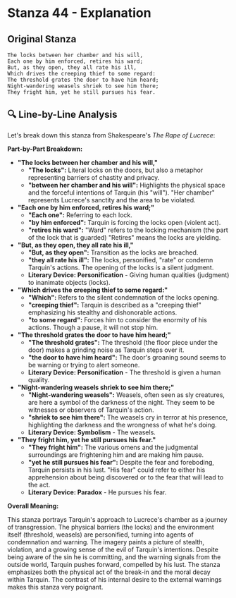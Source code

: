 # Stanza 44 - Explanation

## Original Stanza
```
The locks between her chamber and his will,
Each one by him enforced, retires his ward;
But, as they open, they all rate his ill,
Which drives the creeping thief to some regard:
The threshold grates the door to have him heard;
Night-wandering weasels shriek to see him there;
They fright him, yet he still pursues his fear.
```

## 🔍 Line-by-Line Analysis
Let's break down this stanza from Shakespeare's *The Rape of Lucrece*:

**Part-by-Part Breakdown:**

*   **"The locks between her chamber and his will,"**
    *   **"The locks":**  Literal locks on the doors, but also a metaphor representing barriers of chastity and privacy.
    *   **"between her chamber and his will":**  Highlights the physical space and the forceful intentions of Tarquin (his "will").  "Her chamber" represents Lucrece's sanctity and the area to be violated.
*   **"Each one by him enforced, retires his ward;"**
    *   **"Each one":**  Referring to each lock.
    *   **"by him enforced":**  Tarquin is forcing the locks open (violent act).
    *   **"retires his ward":** "Ward" refers to the locking mechanism (the part of the lock that is guarded) "Retires" means the locks are yielding.
*   **"But, as they open, they all rate his ill,"**
    *   **"But, as they open":** Transition as the locks are breached.
    *   **"they all rate his ill":**  The locks, personified, "rate" or condemn Tarquin's actions. The opening of the locks is a silent judgment.
    *   **Literary Device: Personification** - Giving human qualities (judgment) to inanimate objects (locks).
*   **"Which drives the creeping thief to some regard:"**
    *   **"Which":** Refers to the silent condemnation of the locks opening.
    *   **"creeping thief":**  Tarquin is described as a "creeping thief" emphasizing his stealthy and dishonorable actions.
    *   **"to some regard":**  Forces him to consider the enormity of his actions. Though a pause, it will not stop him.
*   **"The threshold grates the door to have him heard;"**
    *   **"The threshold grates":** The threshold (the floor piece under the door) makes a grinding noise as Tarquin steps over it.
    *   **"the door to have him heard":**  The door's groaning sound seems to be warning or trying to alert someone.
    *   **Literary Device: Personification** - The threshold is given a human quality.
*   **"Night-wandering weasels shriek to see him there;"**
    *   **"Night-wandering weasels":**  Weasels, often seen as sly creatures, are here a symbol of the darkness of the night. They seem to be witnesses or observers of Tarquin's action.
    *   **"shriek to see him there":** The weasels cry in terror at his presence, highlighting the darkness and the wrongness of what he's doing.
    *   **Literary Device: Symbolism** - The weasels.
*   **"They fright him, yet he still pursues his fear."**
    *   **"They fright him":**  The various omens and the judgmental surroundings are frightening him and are making him pause.
    *   **"yet he still pursues his fear":** Despite the fear and foreboding, Tarquin persists in his lust. "His fear" could refer to either his apprehension about being discovered or to the fear that will lead to the act.
    *   **Literary Device: Paradox** - He pursues his fear.

**Overall Meaning:**

This stanza portrays Tarquin's approach to Lucrece's chamber as a journey of transgression.  The physical barriers (the locks) and the environment itself (threshold, weasels) are personified, turning into agents of condemnation and warning. The imagery paints a picture of stealth, violation, and a growing sense of the evil of Tarquin's intentions. Despite being aware of the sin he is committing, and the warning signals from the outside world, Tarquin pushes forward, compelled by his lust.  The stanza emphasizes both the physical act of the break-in and the moral decay within Tarquin. The contrast of his internal desire to the external warnings makes this stanza very poignant.
